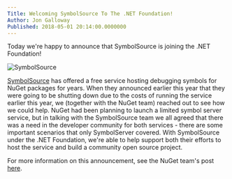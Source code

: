 ```yaml
---
Title: Welcoming SymbolSource To The .NET Foundation!
Author: Jon Galloway
Published: 2018-05-01 20:14:00.0000000
---
```

<p>Today we're happy to announce that SymbolSource is joining the .NET Foundation!</p>

<p><img alt="SymbolSource" src="assets/posts/symbolsource.png" /></p>

<p><a href="http://www.symbolsource.org/Public">SymbolSource</a> has offered a free service hosting debugging symbols for NuGet packages for years. When they announced earlier this year that they were going to be shutting down due to the costs of running the service earlier this year, we (together with the NuGet team) reached out to see how we could help. NuGet had been planning to launch a limited symbol server service, but in talking with the SymbolSource team we all agreed that there was a need in the developer community for both services - there are some important scenarios that only SymbolServer covered. With SymbolSource under the .NET Foundation, we're able to help support both their efforts to host the service and build a community open source project.</p>

<p>For more information on this announcement, see the NuGet team's post <a href="https://blog.nuget.org/20180501/Welcoming-SymbolSource-to-Dot-Net-Foundation.html">here</a>.</p>
